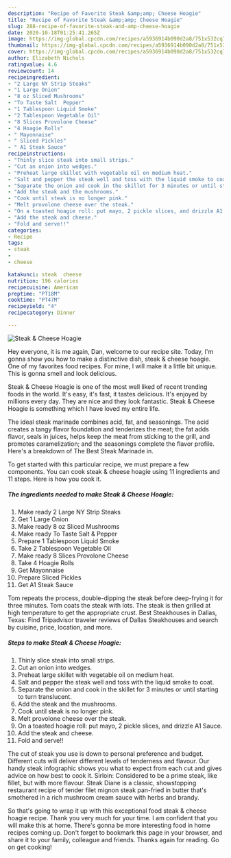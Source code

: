 ```yaml
---
description: "Recipe of Favorite Steak &amp;amp; Cheese Hoagie"
title: "Recipe of Favorite Steak &amp;amp; Cheese Hoagie"
slug: 288-recipe-of-favorite-steak-and-amp-cheese-hoagie
date: 2020-10-18T01:25:41.265Z
image: https://img-global.cpcdn.com/recipes/a5936914b090d2a8/751x532cq70/steak-cheese-hoagie-recipe-main-photo.jpg
thumbnail: https://img-global.cpcdn.com/recipes/a5936914b090d2a8/751x532cq70/steak-cheese-hoagie-recipe-main-photo.jpg
cover: https://img-global.cpcdn.com/recipes/a5936914b090d2a8/751x532cq70/steak-cheese-hoagie-recipe-main-photo.jpg
author: Elizabeth Nichols
ratingvalue: 4.6
reviewcount: 14
recipeingredient:
- "2 Large NY Strip Steaks"
- "1 Large Onion"
- "8 oz Sliced Mushrooms"
- "To Taste Salt  Pepper"
- "1 Tablespoon Liquid Smoke"
- "2 Tablespoon Vegetable Oil"
- "8 Slices Provolone Cheese"
- "4 Hoagie Rolls"
- " Mayonnaise"
- " Sliced Pickles"
- " A1 Steak Sauce"
recipeinstructions:
- "Thinly slice steak into small strips."
- "Cut an onion into wedges."
- "Preheat large skillet with vegetable oil on medium heat."
- "Salt and pepper the steak well and toss with the liquid smoke to coat."
- "Separate the onion and cook in the skillet for 3 minutes or until starting to turn translucent."
- "Add the steak and the mushrooms."
- "Cook until steak is no longer pink."
- "Melt provolone cheese over the steak."
- "On a toasted hoagie roll: put mayo, 2 pickle slices, and drizzle A1 Sauce."
- "Add the steak and cheese."
- "Fold and serve!!"
categories:
- Recipe
tags:
- steak
- 
- cheese

katakunci: steak  cheese 
nutrition: 196 calories
recipecuisine: American
preptime: "PT18M"
cooktime: "PT47M"
recipeyield: "4"
recipecategory: Dinner

---
```



![Steak &amp; Cheese Hoagie](https://img-global.cpcdn.com/recipes/a5936914b090d2a8/751x532cq70/steak-cheese-hoagie-recipe-main-photo.jpg)

Hey everyone, it is me again, Dan, welcome to our recipe site. Today, I'm gonna show you how to make a distinctive dish, steak &amp; cheese hoagie. One of my favorites food recipes. For mine, I will make it a little bit unique. This is gonna smell and look delicious.

Steak &amp; Cheese Hoagie is one of the most well liked of recent trending foods in the world. It's easy, it's fast, it tastes delicious. It's enjoyed by millions every day. They are nice and they look fantastic. Steak &amp; Cheese Hoagie is something which I have loved my entire life.

The ideal steak marinade combines acid, fat, and seasonings. The acid creates a tangy flavor foundation and tenderizes the meat; the fat adds flavor, seals in juices, helps keep the meat from sticking to the grill, and promotes caramelization; and the seasonings complete the flavor profile. Here&#39;s a breakdown of The Best Steak Marinade in.


To get started with this particular recipe, we must prepare a few components. You can cook steak &amp; cheese hoagie using 11 ingredients and 11 steps. Here is how you cook it.

<!--inarticleads1-->

##### The ingredients needed to make Steak &amp; Cheese Hoagie:

1. Make ready 2 Large NY Strip Steaks
1. Get 1 Large Onion
1. Make ready 8 oz Sliced Mushrooms
1. Make ready To Taste Salt &amp; Pepper
1. Prepare 1 Tablespoon Liquid Smoke
1. Take 2 Tablespoon Vegetable Oil
1. Make ready 8 Slices Provolone Cheese
1. Take 4 Hoagie Rolls
1. Get  Mayonnaise
1. Prepare  Sliced Pickles
1. Get  A1 Steak Sauce


Tom repeats the process, double-dipping the steak before deep-frying it for three minutes. Tom coats the steak with lots. The steak is then grilled at high temperature to get the appropriate crust. Best Steakhouses in Dallas, Texas: Find Tripadvisor traveler reviews of Dallas Steakhouses and search by cuisine, price, location, and more. 

<!--inarticleads2-->

##### Steps to make Steak &amp; Cheese Hoagie:

1. Thinly slice steak into small strips.
1. Cut an onion into wedges.
1. Preheat large skillet with vegetable oil on medium heat.
1. Salt and pepper the steak well and toss with the liquid smoke to coat.
1. Separate the onion and cook in the skillet for 3 minutes or until starting to turn translucent.
1. Add the steak and the mushrooms.
1. Cook until steak is no longer pink.
1. Melt provolone cheese over the steak.
1. On a toasted hoagie roll: put mayo, 2 pickle slices, and drizzle A1 Sauce.
1. Add the steak and cheese.
1. Fold and serve!!


The cut of steak you use is down to personal preference and budget. Different cuts will deliver different levels of tenderness and flavour. Our handy steak infographic shows you what to expect from each cut and gives advice on how best to cook it. Sirloin: Considered to be a prime steak, like fillet, but with more flavour. Steak Diane is a classic, showstopping restaurant recipe of tender filet mignon steak pan-fried in butter that&#39;s smothered in a rich mushroom cream sauce with herbs and brandy. 

So that's going to wrap it up with this exceptional food steak &amp; cheese hoagie recipe. Thank you very much for your time. I am confident that you will make this at home. There's gonna be more interesting food in home recipes coming up. Don't forget to bookmark this page in your browser, and share it to your family, colleague and friends. Thanks again for reading. Go on get cooking!

